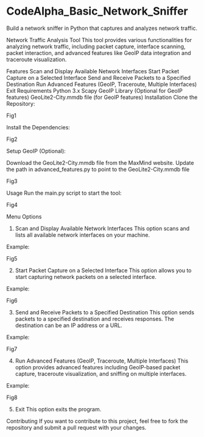 # CodeAlpha_Basic_Network_Sniffer
Build a network sniffer in Python that captures and analyzes network traffic.

Network Traffic Analysis Tool
This tool provides various functionalities for analyzing network traffic, including packet capture, interface scanning, packet interaction, and advanced features like GeoIP data integration and traceroute visualization.

Features
Scan and Display Available Network Interfaces
Start Packet Capture on a Selected Interface
Send and Receive Packets to a Specified Destination
Run Advanced Features (GeoIP, Traceroute, Multiple Interfaces)
Exit
Requirements
Python 3.x
Scapy
GeoIP Library (Optional for GeoIP features)
GeoLite2-City.mmdb file (for GeoIP features)
Installation
Clone the Repository:

Fig1

Install the Dependencies:

Fig2

Setup GeoIP (Optional):

Download the GeoLite2-City.mmdb file from the MaxMind website.
Update the path in advanced_features.py to point to the GeoLite2-City.mmdb file

Fig3

Usage
Run the main.py script to start the tool:

Fig4 

Menu Options
1. Scan and Display Available Network Interfaces
This option scans and lists all available network interfaces on your machine.

Example:

Fig5

2. Start Packet Capture on a Selected Interface
This option allows you to start capturing network packets on a selected interface.

Example:

Fig6

3. Send and Receive Packets to a Specified Destination
This option sends packets to a specified destination and receives responses. The destination can be an IP address or a URL.

Example:

Fig7

4. Run Advanced Features (GeoIP, Traceroute, Multiple Interfaces)
This option provides advanced features including GeoIP-based packet capture, traceroute visualization, and sniffing on multiple interfaces.

Example:

Fig8

5. Exit
This option exits the program.

Contributing
If you want to contribute to this project, feel free to fork the repository and submit a pull request with your changes.
